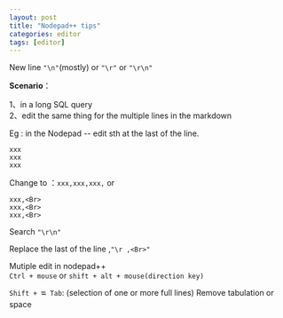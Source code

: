 ```yaml
---
layout: post
title: "Nodepad++ tips"
categories: editor 
tags: [editor]
---
```


New line `"\n"`(mostly) or `"\r"` or `"\r\n"`


**Scenario**：

1、in a long SQL query<br>
2、edit the same thing for the multiple lines in the markdown 

Eg : in the Nodepad -- edit sth at the last of the line.


    xxx 
    xxx  
    xxx

Change to ：`xxx,xxx,xxx,` or 

    xxx,<Br>  
    xxx,<Br> 
    xxx,<Br>


Search `"\r\n"`

Replace the last of the line ,`"\r ,<Br>"`

Mutiple edit in nodepad++ <br>
 `Ctrl + mouse` or `shift + alt + mouse(direction key)`

`Shift + ⭾ Tab`: (selection of one or more full lines) Remove tabulation or space 